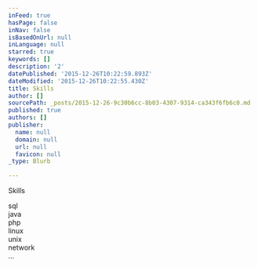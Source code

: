 ```yaml
---
inFeed: true
hasPage: false
inNav: false
isBasedOnUrl: null
inLanguage: null
starred: true
keywords: []
description: '2'
datePublished: '2015-12-26T10:22:59.893Z'
dateModified: '2015-12-26T10:22:55.430Z'
title: Skills
author: []
sourcePath: _posts/2015-12-26-9c30b6cc-8b03-4307-9314-ca343f6fb6c0.md
published: true
authors: []
publisher:
  name: null
  domain: null
  url: null
  favicon: null
_type: Blurb

---
```

Skills

sql  
java  
php  
linux  
unix  
network  
...